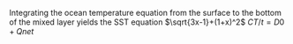 Integrating the ocean temperature equation from the surface to the bottom of the mixed layer yields the SST equation
 $\sqrt{3x-1}+(1+x)^2$
$CT/t = D0 +Qnet$
